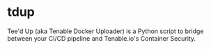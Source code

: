 # tdup
Tee'd Up (aka Tenable Docker Uploader) is a Python script to bridge between your CI/CD pipeline and Tenable.io's Container Security. 
